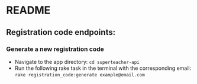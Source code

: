 # README

## Registration code endpoints:

### Generate a new registration code

- Navigate to the app directory: `cd superteacher-api`
- Run the following rake task in the terminal with the corresponding email:
  `rake registration_code:generate example@email.com`
